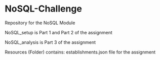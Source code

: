 # NoSQL-Challenge
Repository for the NoSQL Module

NoSQL_setup is Part 1 and Part 2 of the assignment

NoSQL_analysis is Part 3 of the assignment

Resources (Folder) contains:
  establishments.json file for the assignment
